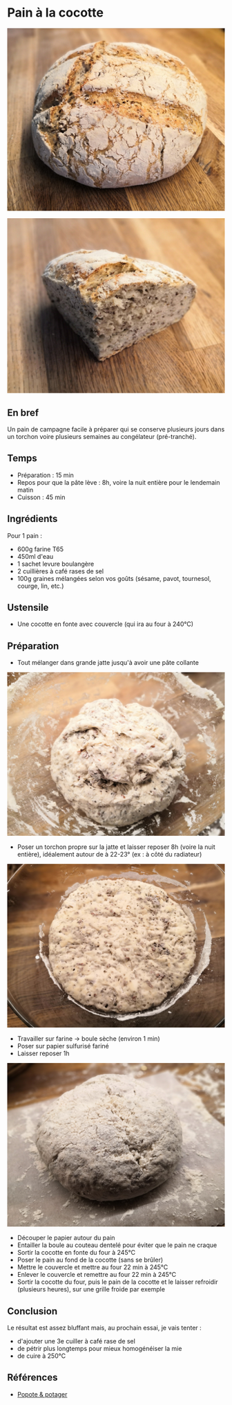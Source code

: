 # Pain à la cocotte

![Pain à la cocotte, miche entière](./pain_cocotte4.jpg)

![Pain à la cocotte, quartier](./pain_cocotte5.jpg)

## En bref

Un pain de campagne facile à préparer qui se conserve plusieurs jours
dans un torchon voire plusieurs semaines au congélateur (pré-tranché).

## Temps

* Préparation : 15 min
* Repos pour que la pâte lève : 8h, voire la nuit entière pour le
  lendemain matin
* Cuisson : 45 min

## Ingrédients

Pour 1 pain :

* 600g farine T65
* 450ml d'eau
* 1 sachet levure boulangère
* 2 cuillières à café rases de sel
* 100g graines mélangées selon vos goûts (sésame, pavot, tournesol,
  courge, lin, etc.)

## Ustensile

* Une cocotte en fonte avec couvercle (qui ira au four à 240°C)

## Préparation

* Tout mélanger dans grande jatte jusqu'à avoir une pâte collante

![La pâte juste mélangée](./pain_cocotte1.jpg)

* Poser un torchon propre sur la jatte et laisser reposer 8h (voire la
  nuit entière), idéalement autour de à 22-23° (ex : à côté du
  radiateur)
  
![La pâte après 8h de repos](./pain_cocotte2.jpg)
  
* Travailler sur farine -> boule sèche (environ 1 min)
* Poser sur papier sulfurisé fariné
* Laisser reposer 1h

![La boule de pâte avant entailles](./pain_cocotte3.jpg)

* Découper le papier autour du pain
* Entailler la boule au couteau dentelé pour éviter que le pain ne craque
* Sortir la cocotte en fonte du four à 245°C
* Poser le pain au fond de la cocotte (sans se brûler)
* Mettre le couvercle et mettre au four 22 min à 245°C
* Enlever le couvercle et remettre au four 22 min à 245°C
* Sortir la cocotte du four, puis le pain de la cocotte et le laisser
  refroidir (plusieurs heures), sur une grille froide par exemple

## Conclusion

Le résultat est assez bluffant mais, au prochain essai, je vais tenter :

* d'ajouter une 3e cuiller à café rase de sel
* de pétrir plus longtemps pour mieux homogénéiser la mie
* de cuire à 250°C

## Références

* [Popote & potager](https://www.youtube.com/watch?v=8WIQKFYTnzA)

